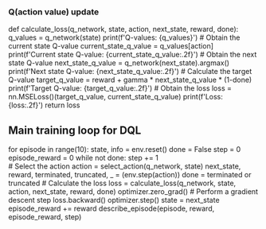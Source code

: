 
### Q(action value) update

def calculate_loss(q_network, state, action, next_state, reward, done):
    q_values = q_network(state)
    print(f'Q-values: {q_values}')
    # Obtain the current state Q-value
    current_state_q_value = q_values[action]
    print(f'Current state Q-value: {current_state_q_value:.2f}')
    # Obtain the next state Q-value
    next_state_q_value = q_network(next_state).argmax()  
    print(f'Next state Q-value: {next_state_q_value:.2f}')
    # Calculate the target Q-value
    target_q_value = reward + gamma * next_state_q_value * (1-done)
    print(f'Target Q-value: {target_q_value:.2f}')
    # Obtain the loss
    loss = nn.MSELoss()(target_q_value, current_state_q_value)
    print(f'Loss: {loss:.2f}')
    return loss


## Main training loop for DQL
for episode in range(10):
    state, info = env.reset()
    done = False
    step = 0
    episode_reward = 0
    while not done:
        step += 1     
        # Select the action
        action = select_action(q_network, state)
        next_state, reward, terminated, truncated, _ = (env.step(action))
        done = terminated or truncated
        # Calculate the loss
        loss = calculate_loss(q_network, state, action, next_state, reward, done)
        optimizer.zero_grad()
        # Perform a gradient descent step
        loss.backward()
        optimizer.step()
        state = next_state
        episode_reward += reward
    describe_episode(episode, reward, episode_reward, step)
